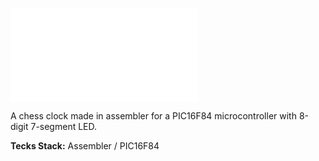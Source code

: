 ![](/projects/chess%20clock.short.md)

A chess clock made in assembler for a PIC16F84 microcontroller with 8-digit 7-segment LED.

**Tecks Stack:** Assembler / PIC16F84